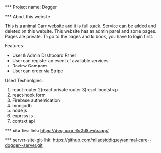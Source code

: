 *** Project name: Dogger

*** About this website

This is a animal Care website and it is full stack. Service can be added and deleted on this website. This website has an admin panel and some pages. Pages are private. To go to the pages and to book, you have to login first.


Features:

   * User & Admin Dashboard Panel
   * User can register an event of available services
   * Review Company
   * User can order via Stripe

Used Technolgies:

   1) react-router
   2)react private router
   3)react-bootstrap
   4) react-hook form
   5) Firebase authentication
   6) mongodb
   7) node js
   8) express js
   9) context api



*** site-live-link:  https://dog-care-6c0d8.web.app/

*** server-site-git-link:  https://github.com/miladsiddiquey/animal-care--dogger--server.git